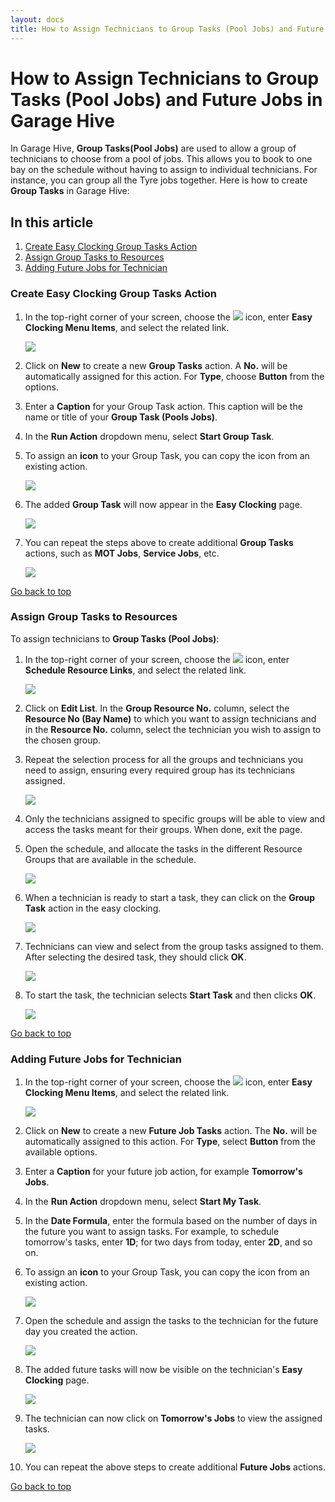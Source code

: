 ```yaml
---
layout: docs
title: How to Assign Technicians to Group Tasks (Pool Jobs) and Future Jobs in Garage Hive
---
```


<a name="top"></a>

# How to Assign Technicians to Group Tasks (Pool Jobs) and Future Jobs in Garage Hive
In Garage Hive, **Group Tasks(Pool Jobs)** are used to allow a group of technicians to choose from a pool of jobs. This allows you to book to one bay on the schedule without having to assign to individual technicians. For instance, you can group all the Tyre jobs together. Here is how to create **Group Tasks** in Garage Hive:

## In this article
1. [Create Easy Clocking Group Tasks Action](#create-easy-clocking-group-tasks-action)
2. [Assign Group Tasks to Resources](#assign-group-tasks-to-resources)
3. [Adding Future Jobs for Technician](#adding-future-jobs-for-technician)

### Create Easy Clocking Group Tasks Action
1. In the top-right corner of your screen, choose the ![](media/search_icon.png) icon, enter **Easy Clocking Menu Items**, and select the related link.

   ![](media/easy-clocking-menu-items1.png)

2. Click on **New** to create a new **Group Tasks** action. A **No.** will be automatically assigned for this action. For **Type**, choose **Button** from the options. 
3. Enter a **Caption** for your Group Task action. This caption will be the name or title of your **Group Task (Pools Jobs)**. 
4. In the **Run Action** dropdown menu, select **Start Group Task**. 
5. To assign an **icon** to your Group Task, you can copy the icon from an existing action.

   ![](media/easy-clocking-menu-items2.png)

6. The added **Group Task** will now appear in the **Easy Clocking** page.

   ![](media/easy-clocking-menu-items3.png)

7. You can repeat the steps above to create additional **Group Tasks** actions, such as **MOT Jobs**, **Service Jobs**, etc.

   ![](media/easy-clocking-menu-items4.png)


[Go back to top](#top)

### Assign Group Tasks to Resources
To assign technicians to **Group Tasks (Pool Jobs)**:
1. In the top-right corner of your screen, choose the ![](media/search_icon.png) icon, enter **Schedule Resource Links**, and select the related link.

   ![](media/schedule-resource-links1.png)

2. Click on **Edit List**. In the **Group Resource No.** column, select the **Resource No (Bay Name)** to which you want to assign technicians and in the **Resource No.** column, select the technician you wish to assign to the chosen group. 
3. Repeat the selection process for all the groups and technicians you need to assign, ensuring every required group has its technicians assigned.

   ![](media/schedule-resource-links2.png)

4. Only the technicians assigned to specific groups will be able to view and access the tasks meant for their groups. When done, exit the page.
5. Open the schedule, and allocate the tasks in the different Resource Groups that are available in the schedule.

   ![](media/schedule-resource-links3.png)

6. When a technician is ready to start a task, they can click on the **Group Task** action in the easy clocking. 

   ![](media/schedule-resource-links4.png)

7. Technicians can view and select from the group tasks assigned to them. After selecting the desired task, they should click **OK**.

   ![](media/schedule-resource-links5.png)

8. To start the task, the technician selects **Start Task** and then clicks **OK**.

   ![](media/schedule-resource-links6.png)


[Go back to top](#top)


### Adding Future Jobs for Technician
1. In the top-right corner of your screen, choose the ![](media/search_icon.png) icon, enter **Easy Clocking Menu Items**, and select the related link.

   ![](media/easy-clocking-future-jobs1.png)

2. Click on **New** to create a new **Future Job Tasks** action. The **No.** will be automatically assigned to this action. For **Type**, select **Button** from the available options. 
3. Enter a **Caption** for your future job action, for example **Tomorrow's Jobs**. 
4. In the **Run Action** dropdown menu, select **Start My Task**.
5. In the **Date Formula**, enter the formula based on the number of days in the future you want to assign tasks. For example, to schedule tomorrow's tasks, enter **1D**; for two days from today, enter **2D**, and so on.
6. To assign an **icon** to your Group Task, you can copy the icon from an existing action.

   ![](media/easy-clocking-future-jobs2.png)

7. Open the schedule and assign the tasks to the technician for the future day you created the action.

   ![](media/easy-clocking-future-jobs3.png)

8. The added future tasks will now be visible on the technician's **Easy Clocking** page.

   ![](media/easy-clocking-future-jobs4.png)  

9. The technician can now click on **Tomorrow's Jobs** to view the assigned tasks.

   ![](media/easy-clocking-future-jobs5.png)

10. You can repeat the above steps to create additional **Future Jobs** actions.


[Go back to top](#top)